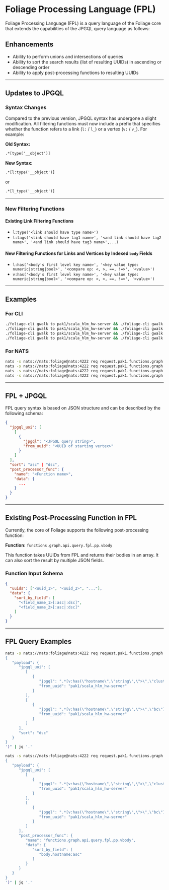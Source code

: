 # Foliage Processing Language (FPL)

Foliage Processing Language (FPL) is a query language of the Foliage core that extends the capabilities of the JPGQL query language as follows:

## Enhancements

- Ability to perform unions and intersections of queries
- Ability to sort the search results (list of resulting UUIDs) in ascending or descending order
- Ability to apply post-processing functions to resulting UUIDs

---

## Updates to JPGQL

### Syntax Changes

Compared to the previous version, JPGQL syntax has undergone a slight modification. All filtering functions must now include a prefix that specifies whether the function refers to a link (`l:` / `l_`) or a vertex (`v:` / `v_`). For example:

**Old Syntax:**
```txt
.*[type('__object')]
```

**New Syntax:**
```txt
.*[l:type('__object')]
```
or
```txt
.*[l_type('__object')]
```

---

### New Filtering Functions

#### Existing Link Filtering Functions

- `l:type('<link should have type name>')`
- `l:tags('<link should have tag1 name>', '<and link should have tag2 name>', '<and link should have tag3 name>',...)`

#### New Filtering Functions for Links and Vertices by Indexed `body` Fields

- `l:has('<body's first level key name>', '<key value type: numeric|string|bool>', '<compare op: <, >, ==, !=>', '<value>')`
- `v:has('<body's first level key name>', '<key value type: numeric|string|bool>', '<compare op: <, >, ==, !=>', '<value>')`

---

## Examples

### For CLI

```bash
./foliage-cli gwalk to pak1/scala_hlm_hw-server && ./foliage-cli gwalk query ".*[l:type('__object')]"
./foliage-cli gwalk to pak1/scala_hlm_hw-server && ./foliage-cli gwalk query ".*[l:type('__object')].*[l:type('scala_hlm_hw_disk')]"
./foliage-cli gwalk to pak1/scala_hlm_hw-server && ./foliage-cli gwalk query ".*[v:has('hostname','string','>','cluster')]"
./foliage-cli gwalk to pak1/scala_hlm_hw-server && ./foliage-cli gwalk query ".*[l:type('__object') && v:has('hostname','string','>','bc')]"
```

### For NATS

```bash
nats -s nats://nats:foliage@nats:4222 req request.pak1.functions.graph.api.query.jpgql.ctra.pak1/scala_hlm_hw-server '{"payload":{"query":".*[l:type('__object')]"}}'
nats -s nats://nats:foliage@nats:4222 req request.pak1.functions.graph.api.query.jpgql.ctra.pak1/scala_hlm_hw-server '{"payload":{"query":".*[l:type('__object')].*[l:type('scala_hlm_hw_disk')]"}}'
nats -s nats://nats:foliage@nats:4222 req request.pak1.functions.graph.api.query.jpgql.ctra.pak1/scala_hlm_hw-server '{"payload":{"query":".*[v:has('hostname','string','>','cluster')]"}}'
nats -s nats://nats:foliage@nats:4222 req request.pak1.functions.graph.api.query.jpgql.ctra.pak1/scala_hlm_hw-server '{"payload":{"query":".*[l:type('__object') && v:has('hostname','string','>','bc')]"}}'
```

---

## FPL + JPGQL

FPL query syntax is based on JSON structure and can be described by the following schema:

```json
{
  "jpgql_uoi": [
    [
      {
        "jpgql": "<JPGQL query string>",
        "from_uuid": "<UUID of starting vertex>"
      }
    ]
  ],
  "sort": "asc" | "dsc",
  "post_processor_func": {
    "name": "<Function name>",
    "data": {
      ...
    }
  }
}
```

---

## Existing Post-Processing Function in FPL

Currently, the core of Foliage supports the following post-processing function:

**Function:** `functions.graph.api.query.fpl.pp.vbody`

This function takes UUIDs from FPL and returns their bodies in an array. It can also sort the result by multiple JSON fields.

### Function Input Schema

```json
{
  "uuids": ["<uuid_1>", "<uuid_2>", "..."],
  "data": {
    "sort_by_field": [
      "<field_name_1>[:asc|:dsc]",
      "<field_name_2>[:asc|:dsc]"
    ]
  }
}
```

---

## FPL Query Examples

```bash
nats -s nats://nats:foliage@nats:4222 req request.pak1.functions.graph.api.query.fpl.root "$(jq -n '
{
   "payload": {
      "jpgql_uoi": [
         [
            {
               "jpgql": ".*[v:has(\"hostname\",\"string\",\">\",\"cluster\")]",
               "from_uuid": "pak1/scala_hlm_hw-server"
            }
         ],
         [
            {
               "jpgql": ".*[v:has(\"hostname\",\"string\",\">\",\"bc\")]",
               "from_uuid": "pak1/scala_hlm_hw-server"
            }
         ]
      ],
      "sort": "dsc"
   }
}
')" | jq '.'
```

```bash
nats -s nats://nats:foliage@nats:4222 req request.pak1.functions.graph.api.query.fpl.root "$(jq -n '
{
   "payload": {
      "jpgql_uoi": [
         [
            {
               "jpgql": ".*[v:has(\"hostname\",\"string\",\">\",\"cluster\")]",
               "from_uuid": "pak1/scala_hlm_hw-server"
            }
         ],
         [
            {
               "jpgql": ".*[v:has(\"hostname\",\"string\",\">\",\"bc\")]",
               "from_uuid": "pak1/scala_hlm_hw-server"
            }
         ]
      ],
      "post_processor_func": {
         "name": "functions.graph.api.query.fpl.pp.vbody",
         "data": {
            "sort_by_field": [
               "body.hostname:asc"
            ]
         }
      }
   }
}
')" | jq '.'
```